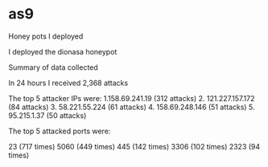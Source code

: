 # as9
Honey pots I deployed

I deployed the dionasa honeypot

Summary of data collected

In 24 hours I received 2,368 attacks

The top 5 attacker IPs were: 1.158.69.241.19 (312 attacks) 2. 121.227.157.172 (84 attacks) 3. 58.221.55.224 (61 attacks) 4. 158.69.248.146 (51 attacks) 5. 95.215.1.37 (50 attacks)

The top 5 attacked ports were:

23 (717 times)
5060 (449 times)
445 (142 times)
3306 (102 times)
2323 (94 times)
